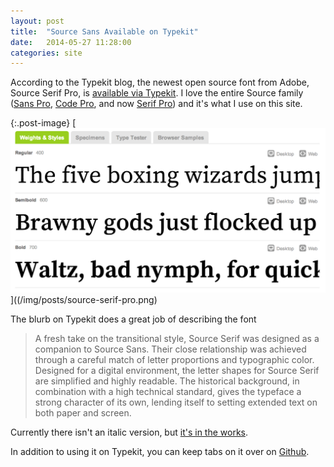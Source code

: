 ```yaml
---
layout: post
title:  "Source Sans Available on Typekit"
date:   2014-05-27 11:28:00
categories: site
---
```

According to the Typekit blog, the newest open source font from Adobe, Source Serif Pro, is [available via Typekit](http://blog.typekit.com/2014/05/20/source-serif-pro/). I love the entire Source family ([Sans Pro](https://typekit.com/fonts/source-sans-pro), [Code Pro](https://typekit.com/fonts/source-code-pro), and now [Serif Pro](https://typekit.com/fonts/source-serif-pro)) and it's what I use on this site. 

{:.post-image}
[![Source Serif Pro](/img/posts/source-serif-pro.png)]((/img/posts/source-serif-pro.png)


The blurb on Typekit does a great job of describing the font

>A fresh take on the transitional style, Source Serif was designed as a companion to Source Sans. Their close relationship was achieved through a careful match of letter proportions and typographic color. Designed for a digital environment, the letter shapes for Source Serif are simplified and highly readable. The historical background, in combination with a high technical standard, gives the typeface a strong character of its own, lending itself to setting extended text on both paper and screen.

Currently there isn't an italic version, but [it's in the works](https://github.com/adobe/source-serif-pro/issues/2).

In addition to using it on Typekit, you can keep tabs on it over on [Github](https://github.com/adobe/source-serif-pro). 